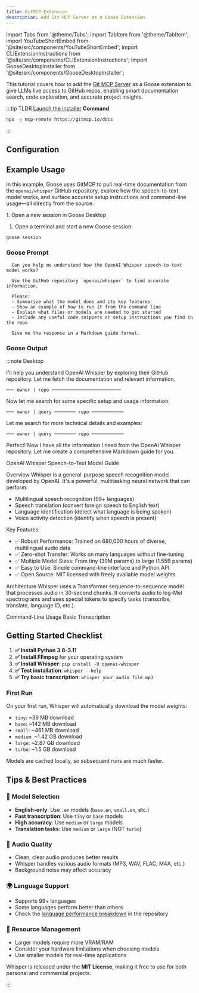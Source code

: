 ```yaml
---
title: GitMCP Extension
description: Add Git MCP Server as a Goose Extension
---
```


import Tabs from '@theme/Tabs';
import TabItem from '@theme/TabItem';
import YouTubeShortEmbed from '@site/src/components/YouTubeShortEmbed';
import CLIExtensionInstructions from '@site/src/components/CLIExtensionInstructions';
import GooseDesktopInstaller from '@site/src/components/GooseDesktopInstaller';


<YouTubeShortEmbed videoUrl="https://www.youtube.com/embed/6aV8pinnUS8" /> 

This tutorial covers how to add the [Git MCP Server](https://github.com/idosal/git-mcp) as a Goose extension to give LLMs live access to GitHub repos, enabling smart documentation search, code exploration, and accurate project insights.

:::tip TLDR
<Tabs groupId="interface">
  <TabItem value="ui" label="Goose Desktop" default>
  [Launch the installer](goose://extension?cmd=npx&arg=mcp-remote&arg=https%3A%2F%2Fgitmcp.io%2Fdocs&id=gitmcp&name=GitMCP&description=Remote%20MCP%20server%20from%20gitmcp.io)
  </TabItem>
  <TabItem value="cli" label="Goose CLI">
  **Command**
  ```sh
  npx -y mcp-remote https://gitmcp.io/docs

  ```
  </TabItem>
</Tabs>
:::

## Configuration

<Tabs groupId="interface">
  <TabItem value="ui" label="Goose Desktop" default>
    <GooseDesktopInstaller
        extensionId="Git-mcp"
        extensionName="Git mcp"
        description="Git MCP server for up-to-date docs and project insights"
        command="npx"
        args={["-y", "mcp-remote" , "https://gitmcp.io/docs"]}
        cliCommand="npx -y mcp-remote https://gitmcp.io/docs"
        timeout={300}
        note="Note that you'll need Node.js installed on your system to run this command, as it uses npx."
    />
 </TabItem>
  <TabItem value="cli" label="Goose CLI">
      <CLIExtensionInstructions
        name="Git MCP"
        command="npx -y mcp-remote https://gitmcp.io/docs"
        timeout={300}
      />
  </TabItem>
</Tabs>

## Example Usage

In this example, Goose uses GitMCP to pull real-time documentation from the `openai/whisper` GitHub repository, explore how the speech-to-text model works, and surface accurate setup instructions and command-line usage—all directly from the source.

<Tabs groupId="interface">
  <TabItem value="ui" label="Goose Desktop" default>
   1. Open a new session in Goose Desktop
  </TabItem>
  <TabItem value="cli" label="Goose CLI">

  1. Open a terminal and start a new Goose session:

  ```sh
  goose session
  ```

  </TabItem>
</Tabs>

### Goose Prompt
```
  Can you help me understand how the OpenAI Whisper speech-to-text model works?

  Use the GitHub repository `openai/whisper` to find accurate information.

  Please:
  - Summarize what the model does and its key features
  - Show an example of how to run it from the command line
  - Explain what files or models are needed to get started
  - Include any useful code snippets or setup instructions you find in the repo

  Give me the response in a Markdown guide format.
```
### Goose Output

:::note Desktop

I'll help you understand OpenAI Whisper by exploring their GitHub repository. Let me fetch the documentation and relevant information.

`─── owner | repo ──────────────────────────`

Now let me search for some specific setup and usage information:

`─── owner | query ──────── repo ────────────`

Let me search for more technical details and examples:

`─── owner | query ──────── repo ────────────`

Perfect! Now I have all the information I need from the OpenAI Whisper repository. Let me create a comprehensive Markdown guide for you.

OpenAI Whisper Speech-to-Text Model Guide

Overview
Whisper is a general-purpose speech recognition model developed by OpenAI. It's a powerful, multitasking neural network that can perform:

- Multilingual speech recognition (99+ languages)
- Speech translation (convert foreign speech to English text)
- Language identification (detect what language is being spoken)
- Voice activity detection (identify when speech is present)

Key Features:

- ✅ Robust Performance: Trained on 680,000 hours of diverse, multilingual audio data
- ✅ Zero-shot Transfer: Works on many languages without fine-tuning
- ✅ Multiple Model Sizes: From tiny (39M params) to large (1.55B params)
- ✅ Easy to Use: Simple command-line interface and Python API
- ✅ Open Source: MIT licensed with freely available model weights

Architecture
Whisper uses a Transformer sequence-to-sequence model that processes audio in 30-second chunks. It converts audio to log-Mel spectrograms and uses special tokens to specify tasks (transcribe, translate, language ID, etc.).

Command-Line Usage
Basic Transcription

## Getting Started Checklist

1. **✅ Install Python 3.8-3.11**
2. **✅ Install FFmpeg** for your operating system
3. **✅ Install Whisper**: `pip install -U openai-whisper`
4. **✅ Test installation**: `whisper --help`
5. **✅ Try basic transcription**: `whisper your_audio_file.mp3`

### First Run

On your first run, Whisper will automatically download the model weights:
- `tiny`: ~39 MB download
- `base`: ~142 MB download  
- `small`: ~461 MB download
- `medium`: ~1.42 GB download
- `large`: ~2.87 GB download
- `turbo`: ~1.5 GB download

Models are cached locally, so subsequent runs are much faster.


## Tips & Best Practices

### 🎯 **Model Selection**
- **English-only**: Use `.en` models (`base.en`, `small.en`, etc.)
- **Fast transcription**: Use `tiny` or `base` models
- **High accuracy**: Use `medium` or `large` models
- **Translation tasks**: Use `medium` or `large` (NOT `turbo`)

### 🎵 **Audio Quality**
- Clean, clear audio produces better results
- Whisper handles various audio formats (MP3, WAV, FLAC, M4A, etc.)
- Background noise may affect accuracy

### 🌍 **Language Support**
- Supports 99+ languages
- Some languages perform better than others
- Check the [language performance breakdown](https://github.com/openai/whisper#available-models-and-languages) in the repository

### 💾 **Resource Management**
- Larger models require more VRAM/RAM
- Consider your hardware limitations when choosing models
- Use smaller models for real-time applications

Whisper is released under the **MIT License**, making it free to use for both personal and commercial projects.

:::